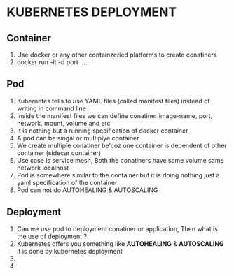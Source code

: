 # KUBERNETES DEPLOYMENT

Container 
--
1) Use docker or any other containzeried platforms to create conatiners
2) docker run -it -d <img-name> port ....


Pod
--
1) Kubernetes tells to use YAML files (called manifest files) instead of writing in command line
2) Inside the manifest files we can define conatiner image-name, port, network,  mount, volume and etc
3) It is nothing but a running specification of docker container
4) A pod can be singal or multiplye container
5) We create multiple conatiner be'coz one container is dependent of other container (sidecar container)
6) Use case is service mesh, Both the conatiners have same volume same network localhost
7) Pod is somewhere similar to the container but it is doing nothing just a yaml specification of the container
8) Pod can not do AUTOHEALING & AUTOSCALING

Deployment
--
1) Can we use pod to deployment conatiner or application, Then what is the use of deployment ?
2) Kubernetes offers you something like **AUTOHEALING** & **AUTOSCALING** it is done by kubernetes deployment
3) 
4) 
